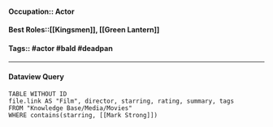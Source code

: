 #### Occupation:: Actor
#### Best Roles::[[Kingsmen]],  [[Green Lantern]]
#### Tags:: #actor #bald #deadpan 
---
#### Dataview Query

```dataview
TABLE WITHOUT ID
file.link AS "Film", director, starring, rating, summary, tags
FROM "Knowledge Base/Media/Movies"
WHERE contains(starring, [[Mark Strong]])
```

